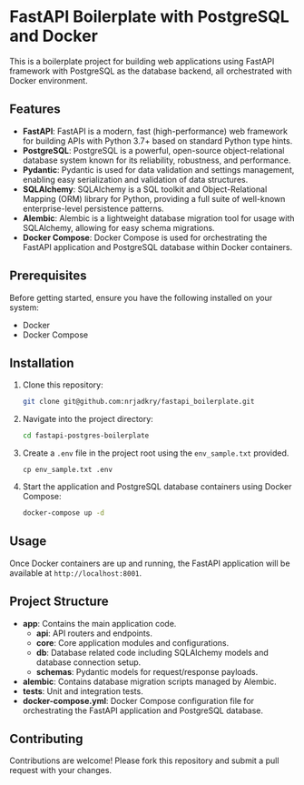 # FastAPI Boilerplate with PostgreSQL and Docker

This is a boilerplate project for building web applications using FastAPI framework with PostgreSQL as the database backend, all orchestrated with Docker environment.

## Features

- **FastAPI**: FastAPI is a modern, fast (high-performance) web framework for building APIs with Python 3.7+ based on standard Python type hints.
- **PostgreSQL**: PostgreSQL is a powerful, open-source object-relational database system known for its reliability, robustness, and performance.
- **Pydantic**: Pydantic is used for data validation and settings management, enabling easy serialization and validation of data structures.
- **SQLAlchemy**: SQLAlchemy is a SQL toolkit and Object-Relational Mapping (ORM) library for Python, providing a full suite of well-known enterprise-level persistence patterns.
- **Alembic**: Alembic is a lightweight database migration tool for usage with SQLAlchemy, allowing for easy schema migrations.
- **Docker Compose**: Docker Compose is used for orchestrating the FastAPI application and PostgreSQL database within Docker containers.

## Prerequisites

Before getting started, ensure you have the following installed on your system:

- Docker
- Docker Compose

## Installation

1. Clone this repository:

    ```bash
    git clone git@github.com:nrjadkry/fastapi_boilerplate.git
    ```

2. Navigate into the project directory:

    ```bash
    cd fastapi-postgres-boilerplate
    ```

3. Create a `.env` file in the project root using the `env_sample.txt` provided.

   `cp env_sample.txt .env`


5. Start the application and PostgreSQL database containers using Docker Compose:

    ```bash
    docker-compose up -d
    ```

## Usage

Once Docker containers are up and running, the FastAPI application will be available at `http://localhost:8001`.

## Project Structure

- **app**: Contains the main application code.
    - **api**: API routers and endpoints.
    - **core**: Core application modules and configurations.
    - **db**: Database related code including SQLAlchemy models and database connection setup.
    - **schemas**: Pydantic models for request/response payloads.
- **alembic**: Contains database migration scripts managed by Alembic.
- **tests**: Unit and integration tests.
- **docker-compose.yml**: Docker Compose configuration file for orchestrating the FastAPI application and PostgreSQL database.

## Contributing

Contributions are welcome! Please fork this repository and submit a pull request with your changes.
